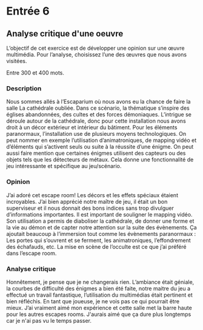 # Entrée 6
## Analyse critique d'une oeuvre

L’objectif de cet exercice est de développer une opinion sur une œuvre multimédia. Pour l’analyse, choisissez l’une des œuvres que nous avons visitées. 

Entre 300 et 400 mots. 

### Description
Nous sommes allés à l’Escaparium où nous avons eu la chance de faire la salle La cathédrale oubliée. Dans ce scénario, la thématique s’inspire des églises abandonnées, des cultes et des forces démoniaques. 
L’intrigue se déroule autour de la cathédrale, donc pour cette installation nous avons droit à un décor extérieur et intérieur du bâtiment. Pour les éléments paranormaux, l’installation use de plusieurs moyens technologiques. On peut nommer en exemple l’utilisation d’animatroniques, de mapping vidéo et d’éléments qui s’activent seuls ou suite à la réussite d’une énigme. On peut aussi faire mention que certaines énigmes utilisent des capteurs ou des objets tels que les détecteurs de métaux. Cela donne une fonctionnalité de jeu intéressante et spécifique au jeu/scénario.

### Opinion
J’ai adoré cet escape room! Les décors et les effets spéciaux étaient incroyables. J’ai bien apprécié notre maître de jeu, il était un bon superviseur et il nous donnait des bons indices sans trop divulguer d’informations importantes.
Il est important de souligner le mapping vidéo. Son utilisation a permis de diaboliser la cathédrale, de donner une forme et la vie au démon et de capter notre attention sur la suite des évènements. Ça ajoutait beaucoup à l’immersion tout comme les évènements paranormaux : Les portes qui s’ouvrent et se ferment, les animatroniques, l’effondrement des échafauds, etc.  La mise en scène de l’occulte est ce que j’ai préféré dans l’escape room.


### Analyse critique
Honnêtement, je pense que je ne changerais rien. L’ambiance était géniale, la courbes de difficulté des énigmes a bien été faite, notre maitre du jeu a effectué un travail fantastique, l’utilisation du multimédias était pertinent et bien réfléchis. En tant que joueuse, je ne vois pas ce qui pourrait être mieux. J’ai vraiment aimé mon expérience et cette salle met la barre haute pour les autres escapes rooms. J'aurais aimé que ça dure plus longtemps car je n'ai pas vu le temps passer.
